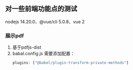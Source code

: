 ## 对一些前端功能点的测试
nodejs 14.20.0、@vue/cli 5.0.8、vue 2

### 展示pdf
1. 基于pdfjs-dist
2. babal.config.js 需要添加配置：
    ```javascript
    plugins: ["@babel/plugin-transform-private-methods"]
    ```